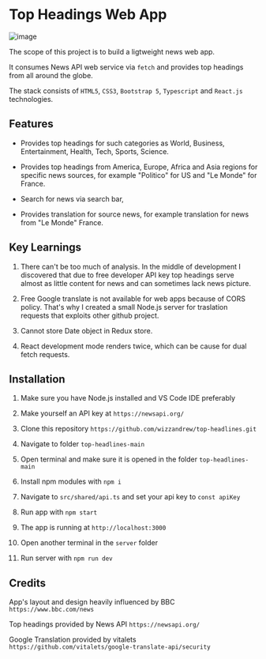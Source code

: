 
# Top Headings Web App

![image](https://github.com/wizzandrew/top-headlines/assets/43003757/1923318d-86d9-4120-aab9-b908b10d1102)

The scope of this project is to build a ligtweight news web app. 

It consumes News API web service via ``` fetch ``` and provides top headings from all around the globe.

The stack consists of ```HTML5```, ```CSS3```, ```Bootstrap 5```, ```Typescript``` and ```React.js``` technologies.

## Features

* Provides top headings for such categories as World, Business, Entertainment, Health, Tech, Sports, Science.

* Provides top headings from America, Europe, Africa and Asia regions for specific news sources, for example "Politico" for US and "Le Monde" for France.

* Search for news via search bar,

* Provides translation for source news, for example translation for news from "Le Monde" France.

## Key Learnings

1. There can't be too much of analysis. In the middle of development I discovered that due to free developer API key top headings serve almost as little content for news and can sometimes lack news picture.

2. Free Google translate is not available for web apps because of CORS policy. That's why I created a small Node.js server for traslation requests that exploits other github project.

3. Cannot store Date object in Redux store.

4. React development mode renders twice, which can be cause for dual fetch requests.

## Installation

1. Make sure you have Node.js installed and VS Code IDE preferably

2. Make yourself an API key at ```https://newsapi.org/```

3. Clone this repository ``` https://github.com/wizzandrew/top-headlines.git ```

4. Navigate to folder ```top-headlines-main ```  

5. Open terminal and make sure it is opened in the folder ```top-headlines-main ```

6. Install npm modules with ``` npm i ```

7. Navigate to ```src/shared/api.ts``` and set your api key to ```const apiKey```

8. Run app with ``` npm start ```

9. The app is running at ``` http://localhost:3000 ```

10. Open another terminal in the ``` server ``` folder

11. Run server with ``` npm run dev ```

## Credits

App's layout and design heavily influenced by BBC ``` https://www.bbc.com/news ```

Top headings provided by News API ``` https://newsapi.org/ ```

Google Translation provided by vitalets ``` https://github.com/vitalets/google-translate-api/security ```

